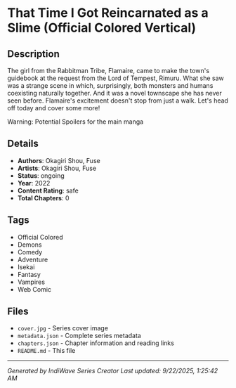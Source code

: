 # That Time I Got Reincarnated as a Slime (Official Colored Vertical)

## Description
The girl from the Rabbitman Tribe, Flamaire, came to make the town's guidebook at the request from the Lord of Tempest, Rimuru. What she saw was a strange scene in which, surprisingly, both monsters and humans coexisting naturally together. And it was a novel townscape she has never seen before. Flamaire's excitement doesn't stop from just a walk. Let's head off today and cover some more!

Warning: Potential Spoilers for the main manga

## Details
- **Authors**: Okagiri Shou, Fuse
- **Artists**: Okagiri Shou, Fuse
- **Status**: ongoing
- **Year**: 2022
- **Content Rating**: safe
- **Total Chapters**: 0

## Tags
- Official Colored
- Demons
- Comedy
- Adventure
- Isekai
- Fantasy
- Vampires
- Web Comic

## Files
- `cover.jpg` - Series cover image
- `metadata.json` - Complete series metadata
- `chapters.json` - Chapter information and reading links
- `README.md` - This file

---
*Generated by IndiWave Series Creator*
*Last updated: 9/22/2025, 1:25:42 AM*

